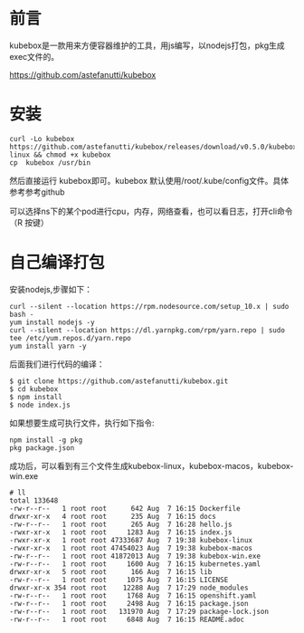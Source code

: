 # 前言
kubebox是一款用来方便容器维护的工具，用js编写，以nodejs打包，pkg生成exec文件的。

https://github.com/astefanutti/kubebox

# 安装
```
curl -Lo kubebox https://github.com/astefanutti/kubebox/releases/download/v0.5.0/kubebox-linux && chmod +x kubebox
cp  kubebox /usr/bin
```
然后直接运行 kubebox即可。kubebox 默认使用/root/.kube/config文件。具体参考参考github

可以选择ns下的某个pod进行cpu，内存，网络查看，也可以看日志，打开cli命令（R 按键）
# 自己编译打包
安装nodejs,步骤如下：
```
curl --silent --location https://rpm.nodesource.com/setup_10.x | sudo bash -
yum install nodejs -y
curl --silent --location https://dl.yarnpkg.com/rpm/yarn.repo | sudo tee /etc/yum.repos.d/yarn.repo
yum install yarn -y
```
后面我们进行代码的编译：
```
$ git clone https://github.com/astefanutti/kubebox.git
$ cd kubebox
$ npm install
$ node index.js
```

如果想要生成可执行文件，执行如下指令:
```
npm install -g pkg
pkg package.json
```
成功后，可以看到有三个文件生成kubebox-linux，kubebox-macos，kubebox-win.exe
```
# ll
total 133648
-rw-r--r--   1 root root      642 Aug  7 16:15 Dockerfile
drwxr-xr-x   4 root root      235 Aug  7 16:15 docs
-rw-r--r--   1 root root      265 Aug  7 16:28 hello.js
-rwxr-xr-x   1 root root     1283 Aug  7 16:15 index.js
-rwxr-xr-x   1 root root 47333687 Aug  7 19:38 kubebox-linux
-rwxr-xr-x   1 root root 47454023 Aug  7 19:38 kubebox-macos
-rw-r--r--   1 root root 41872013 Aug  7 19:38 kubebox-win.exe
-rw-r--r--   1 root root     1600 Aug  7 16:15 kubernetes.yaml
drwxr-xr-x   5 root root      166 Aug  7 16:15 lib
-rw-r--r--   1 root root     1075 Aug  7 16:15 LICENSE
drwxr-xr-x 354 root root    12288 Aug  7 17:29 node_modules
-rw-r--r--   1 root root     1768 Aug  7 16:15 openshift.yaml
-rw-r--r--   1 root root     2498 Aug  7 16:15 package.json
-rw-r--r--   1 root root   131970 Aug  7 17:29 package-lock.json
-rw-r--r--   1 root root     6848 Aug  7 16:15 README.adoc

```
